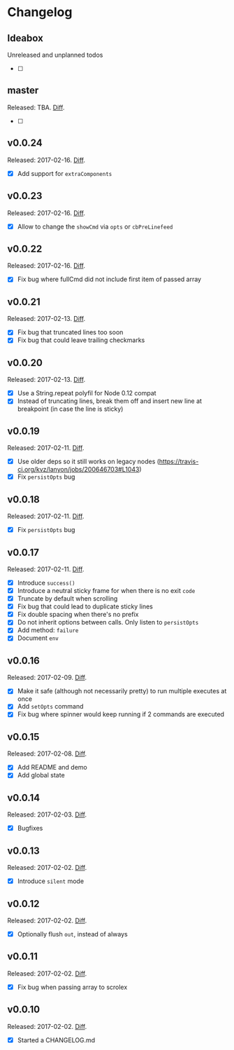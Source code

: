 # Changelog

## Ideabox

Unreleased and unplanned todos

- [ ] 

## master

Released: TBA.
[Diff](https://github.com/kvz/scrolex/compare/v0.0.20...master).

- [ ] 

## v0.0.24

Released: 2017-02-16.
[Diff](https://github.com/kvz/scrolex/compare/v0.0.23...v0.0.24).

- [x] Add support for `extraComponents`

## v0.0.23

Released: 2017-02-16.
[Diff](https://github.com/kvz/scrolex/compare/v0.0.22...v0.0.23).

- [x] Allow to change the `showCmd` via `opts` or `cbPreLinefeed`

## v0.0.22

Released: 2017-02-16.
[Diff](https://github.com/kvz/scrolex/compare/v0.0.21...v0.0.22).

- [x] Fix bug where fullCmd did not include first item of passed array

## v0.0.21

Released: 2017-02-13.
[Diff](https://github.com/kvz/scrolex/compare/v0.0.20...v0.0.21).

- [x] Fix bug that truncated lines too soon
- [x] Fix bug that could leave trailing checkmarks

## v0.0.20

Released: 2017-02-13.
[Diff](https://github.com/kvz/scrolex/compare/v0.0.19...v0.0.20).

- [x] Use a String.repeat polyfil for Node 0.12 compat
- [x] Instead of truncating lines, break them off and insert new line at breakpoint (in case the line is sticky)

## v0.0.19

Released: 2017-02-11.
[Diff](https://github.com/kvz/scrolex/compare/v0.0.18...v0.0.19).

- [x] Use older deps so it still works on legacy nodes (https://travis-ci.org/kvz/lanyon/jobs/200646703#L1043)
- [x] Fix `persistOpts` bug

## v0.0.18

Released: 2017-02-11.
[Diff](https://github.com/kvz/scrolex/compare/v0.0.18...v0.0.17).

- [x] Fix `persistOpts` bug

## v0.0.17

Released: 2017-02-11.
[Diff](https://github.com/kvz/scrolex/compare/v0.0.17...v0.0.16).

- [x] Introduce `success()`
- [x] Introduce a neutral sticky frame for when there is no exit `code`
- [x] Truncate by default when scrolling
- [x] Fix bug that could lead to duplicate sticky lines
- [x] Fix double spacing when there's no prefix
- [x] Do not inherit options between calls. Only listen to `persistOpts`
- [x] Add method: `failure`
- [x] Document `env`

## v0.0.16

Released: 2017-02-09.
[Diff](https://github.com/kvz/scrolex/compare/v0.0.16...v0.0.15).

- [x] Make it safe (although not necessarily pretty) to run multiple executes at once
- [x] Add `setOpts` command
- [x] Fix bug where spinner would keep running if 2 commands are executed

## v0.0.15

Released: 2017-02-08.
[Diff](https://github.com/kvz/scrolex/compare/v0.0.15...v0.0.14).

- [x] Add README and demo
- [x] Add global state

## v0.0.14

Released: 2017-02-03.
[Diff](https://github.com/kvz/scrolex/compare/v0.0.14...v0.0.13).

- [x] Bugfixes

## v0.0.13

Released: 2017-02-02.
[Diff](https://github.com/kvz/scrolex/compare/v0.0.13...v0.0.12).

- [x] Introduce `silent` mode

## v0.0.12

Released: 2017-02-02.
[Diff](https://github.com/kvz/scrolex/compare/v0.0.11...v0.0.12).

- [x] Optionally flush `out`, instead of always

## v0.0.11

Released: 2017-02-02.
[Diff](https://github.com/kvz/scrolex/compare/v0.0.10...v0.0.11).

- [x] Fix bug when passing array to scrolex

## v0.0.10

Released: 2017-02-02.
[Diff](https://github.com/kvz/scrolex/compare/431c258605b96acbf1a1779d40bf2e0bfb944bd5...v0.0.10).

- [x] Started a CHANGELOG.md
